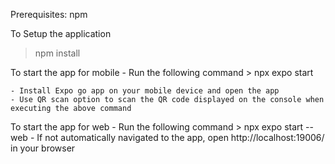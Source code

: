 Prerequisites:
    npm

To Setup the application

> npm install

To start the app for mobile
    - Run the following command
        > npx expo start

    - Install Expo go app on your mobile device and open the app
    - Use QR scan option to scan the QR code displayed on the console when executing the above command

To start the app for web
    - Run the following command
        > npx expo start --web
    - If not automatically navigated to the app, open http://localhost:19006/ in your browser